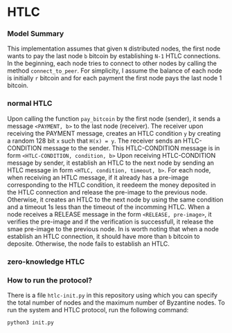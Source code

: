 # HTLC
### Model Summary
This implementation assumes that given `N` distributed nodes, the first node wants to pay the last node `b` bitcoin by establishing `N-1` HTLC connections. In the beginning, each node tries to connect to other nodes by calling the method `connect_to_peer`. For simplicity, I assume the balance of each node is initially `r` bitcoin and for each payment the first node pays the last node 1 bitcoin.

### normal HTLC
Upon calling the function `pay_bitcoin` by the first node (sender), it sends a message `<PAYMENT, b>` to the last node (receiver). The receiver upon receiving the PAYMENT message, creates an HTLC condition `y` by creating a random 128 bit `x` such that `H(x) = y`. The receiver sends an HTLC-CONDITION message to the sender. This HTLC-CONDITION message is in form `<HTLC-CONDITION, condition, b>` Upon receiving HTLC-CONDITION message by sender, it establish an HTLC to the next node by sending an HTLC message in form `<HTLC, condition, timeout, b>`. For each node, when receiving an HTLC message, if it already has a pre-image corresponding to the HTLC condition, it reedeem the money deposited in the HTLC connection and release the pre-image to the previous node. Otherwise, it creates an HTLC to the next node by using the same condition and a timeout 1s less than the timeout of the incomming HTLC. When a node receives a RELEASE message in the form `<RELEASE, pre-image>`, it verifies the pre-image and if the verification is successfull, it release the smae pre-image to the previous node. In is worth noting that when a node establish an HTLC connection, it should have more than `b` bitcoin to deposite. Otherwise, the node fails to establish an HTLC.

### zero-knowledge HTLC

### How to run the protocol?
There is a file `htlc-init.py` in this repository using which you can specify the total number of nodes and the maximum number of Byzantine nodes. To run the system and HTLC protocol, run the following command:
```
python3 init.py
```


